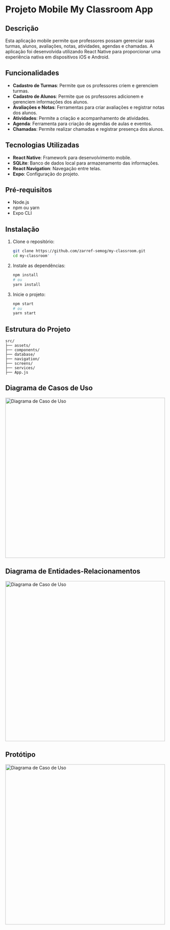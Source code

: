 # Projeto Mobile My Classroom App

## Descrição

Esta aplicação mobile permite que professores possam gerenciar suas turmas, alunos, avaliações, notas, atividades, agendas e chamadas. A aplicação foi desenvolvida utilizando React Native para proporcionar uma experiência nativa em dispositivos iOS e Android.

## Funcionalidades

- **Cadastro de Turmas**: Permite que os professores criem e gerenciem turmas.
- **Cadastro de Alunos**: Permite que os professores adicionem e gerenciem informações dos alunos.
- **Avaliações e Notas**: Ferramentas para criar avaliações e registrar notas dos alunos.
- **Atividades**: Permite a criação e acompanhamento de atividades.
- **Agenda**: Ferramenta para criação de agendas de aulas e eventos.
- **Chamadas**: Permite realizar chamadas e registrar presença dos alunos.

## Tecnologias Utilizadas

- **React Native**: Framework para desenvolvimento mobile.
- **SQLite**: Banco de dados local para armazenamento das informações.
- **React Navigation**: Navegação entre telas.
- **Expo**: Configuração do projeto.

## Pré-requisitos

- Node.js
- npm ou yarn
- Expo CLI

## Instalação

1. Clone o repositório:
    ```sh
    git clone https://github.com/zarref-semog/my-classroom.git
    cd my-classroom'  '  
    ```

2. Instale as dependências:
    ```sh
    npm install
    # ou
    yarn install
    ```

3. Inicie o projeto:
    ```sh
    npm start
    # ou
    yarn start
    ```

## Estrutura do Projeto

```plaintext
src/
├── assets/
├── components/
├── database/
├── navigation/
├── screens/
├── services/
├── App.js
````

## Diagrama de Casos de Uso

<img src="https://github.com/zarref-semog/my-classroom/blob/main/src/assets/docs/Diagrama%20de%20Casos%20de%20Uso.drawio.png" alt="Diagrama de Caso de Uso" width="500"/>

## Diagrama de Entidades-Relacionamentos

<img src="https://github.com/zarref-semog/my-classroom/blob/main/src/assets/docs/Diagrama%20Entidade-Relacionamento.drawio.png" alt="Diagrama de Caso de Uso" width="500"/>

## Protótipo

<img src="https://github.com/zarref-semog/my-classroom/blob/main/src/assets/docs/Wireframe.drawio.png" alt="Diagrama de Caso de Uso" width="500"/>
